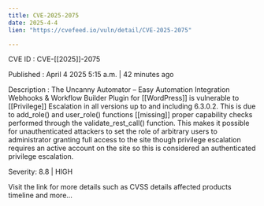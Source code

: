 ```yaml
---
title: CVE-2025-2075
date: 2025-4-4
lien: "https://cvefeed.io/vuln/detail/CVE-2025-2075"

---
```


CVE ID : CVE-[[2025]]-2075

Published :  April 4
2025
5:15 a.m. | 42 minutes ago

Description : The Uncanny Automator – Easy Automation
Integration
Webhooks & Workflow Builder Plugin for  [[WordPress]] is vulnerable to  [[Privilege]] Escalation in all versions up to
and including
6.3.0.2. This is due to add_role() and user_role() functions  [[missing]] proper capability checks performed through the validate_rest_call() function. This makes it possible for unauthenticated attackers to set the role of arbitrary users to administrator granting full access to the site
though privilege escalation requires an active account on the site so this is considered an authenticated privilege escalation.

Severity: 8.8 | HIGH

Visit the link for more details
such as CVSS details
affected products
timeline
and more...
